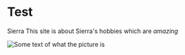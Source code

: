 # Test
Sierra 
This site is about Sierra's hobbies which are *amazing*

![Some text of what the picture is](picture.jpeg)
